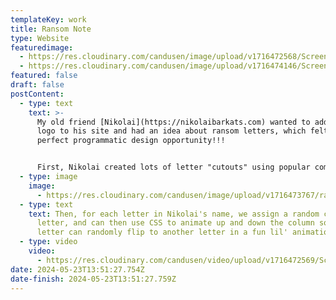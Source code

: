 ```yaml
---
templateKey: work
title: Ransom Note
type: Website
featuredimage:
  - https://res.cloudinary.com/candusen/image/upload/v1716472568/Screenshot_2024-05-23_at_9.55.58_AM_tdxnvi.png
  - https://res.cloudinary.com/candusen/image/upload/v1716474146/Screenshot_2024-05-23_at_10.22.05_AM_egi4mk.png
featured: false
draft: false
postContent:
  - type: text
    text: >-
      M﻿y old friend [Nikolai](https://nikolaibarkats.com) wanted to add a fun
      logo to his site and had an idea about ransom letters, which felt like a
      perfect programmatic design opportunity!!!


      F﻿irst, Nikolai created lots of letter "cutouts" using popular companies logos, like Netflix, Amazon, and the like. Then, I assembled a sprite sheet organizing the columns by letter:
  - type: image
    image:
      - https://res.cloudinary.com/candusen/image/upload/v1716473767/ransom_spritesheetsmall_xx9pqz.png
  - type: text
    text: T﻿hen, for each letter in Nikolai's name, we assign a random choice of
      letter, and can then use CSS to animate up and down the column so each
      letter can randomly flip to another letter in a fun lil' animation :)
  - type: video
    video:
      - https://res.cloudinary.com/candusen/video/upload/v1716472569/Screen_Recording_2024-05-23_at_9.48.54_AM_xffnm1.mov
date: 2024-05-23T13:51:27.754Z
date-finish: 2024-05-23T13:51:27.759Z
---
```

